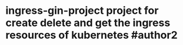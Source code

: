 # ingress-gin-project project for create delete and get the ingress resources of kubernetes #author2

